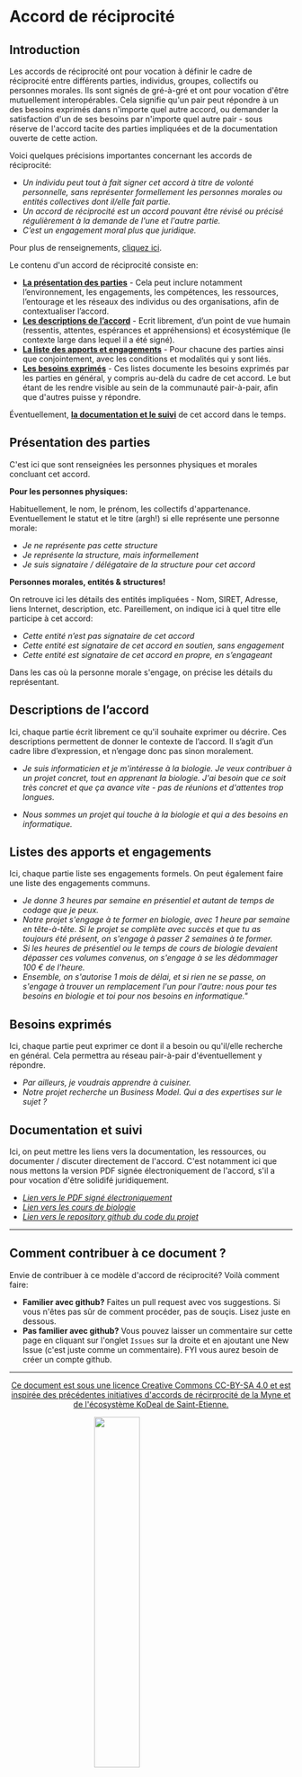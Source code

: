 # Accord de réciprocité

## Introduction

Les accords de réciprocité ont pour vocation à définir le cadre de réciprocité entre différents parties, individus, groupes, collectifs ou personnes morales. Ils sont signés de gré-à-gré et ont pour vocation d'être mutuellement interopérables. Cela signifie qu'un pair peut répondre à un des besoins exprimés dans n'importe quel autre accord, ou demander la satisfaction d'un de ses besoins par n'importe quel autre pair - sous réserve de l'accord tacite des parties impliquées et de la documentation ouverte de cette action.

Voici quelques précisions importantes concernant les accords de réciprocité:
* *Un individu peut tout à fait signer cet accord à titre de volonté personnelle, sans représenter formellement les personnes morales ou entités collectives dont il/elle fait partie.*
* *Un accord de réciprocité est un accord pouvant être révisé ou précisé régulièrement à la demande de l'une et l'autre partie.*
* *C’est un engagement moral plus que juridique.*

Pour plus de renseignements, [cliquez ici](https://www.youtube.com/watch?v=dQw4w9WgXcQ).

Le contenu d'un accord de réciprocité consiste en:

* [**La présentation des parties**](#présentation-des-parties) - Cela peut inclure notamment l’environnement, les engagements, les compétences, les ressources, l’entourage et les réseaux des individus ou des organisations, afin de contextualiser l’accord. 
* [**Les descriptions de l’accord**](#descriptions-de-laccord) - Ecrit librement, d’un point de vue humain (ressentis, attentes, espérances et appréhensions) et écosystémique (le contexte large dans lequel il a été signé).
* [**La liste des apports et engagements**](#listes-des-apports-et-engagements) - Pour chacune des parties ainsi que conjointement, avec les conditions et modalités qui y sont liés.
* [**Les besoins exprimés**](#besoins-exprimés) - Ces listes documente les besoins exprimés par les parties en général, y compris au-delà du cadre de cet accord. Le but étant de les rendre visible au sein de la communauté pair-à-pair, afin que d'autres puisse y répondre.

Éventuellement, [**la documentation et le suivi**](#documentation-et-suivi) de cet accord dans le temps.


## Présentation des parties

C'est ici que sont renseignées les personnes physiques et morales concluant cet accord.

**Pour les personnes physiques:**

Habituellement, le nom, le prénom, les collectifs d'appartenance. 
Eventuellement le statut et le titre (argh!) si elle représente une personne morale:

* *Je ne représente pas cette structure*
* *Je représente la structure, mais informellement*
* *Je suis signataire / délégataire de la structure pour cet accord*

**Personnes morales, entités & structures!**

On retrouve ici les détails des entités impliquées - Nom, SIRET, Adresse, liens Internet, description, etc.
Pareillement, on indique ici à quel titre elle participe à cet accord:
* *Cette entité n’est pas signataire de cet accord*
* *Cette entité est signataire de cet accord en soutien, sans engagement*
* *Cette entité est signataire de cet accord en propre, en s’engageant*

Dans les cas où la personne morale s'engage, on précise les détails du représentant.

## Descriptions de l’accord
Ici, chaque partie écrit librement ce qu'il souhaite exprimer ou décrire. Ces descriptions permettent de donner le contexte de l’accord. Il s’agit d’un cadre libre d’expression, et n’engage donc pas sinon moralement.

* *Je suis informaticien et je m'intéresse à la biologie. Je veux contribuer à un projet concret, tout en apprenant la biologie. J'ai besoin que ce soit très concret et que ça avance vite - pas de réunions et d'attentes trop longues.*

* *Nous sommes un projet qui touche à la biologie et qui a des besoins en informatique.*

## Listes des apports et engagements
Ici, chaque partie liste ses engagements formels. On peut également faire une liste des engagements communs.

* *Je donne 3 heures par semaine en présentiel et autant de temps de codage que je peux.*
* *Notre projet s'engage à te former en biologie, avec 1 heure par semaine en tête-à-tête. Si le projet se complète avec succès et que tu as toujours été présent, on s'engage à passer 2 semaines à te former.*
* *Si les heures de présentiel ou le temps de cours de biologie devaient dépasser ces volumes convenus, on s'engage à se les dédommager 100 € de l'heure.*
* *Ensemble, on s'autorise 1 mois de délai, et si rien ne se passe, on s'engage à trouver un remplacement l'un pour l'autre: nous pour tes besoins en biologie et toi pour nos besoins en informatique."*

## Besoins exprimés
Ici, chaque partie peut exprimer ce dont il a besoin ou qu'il/elle recherche en général. Cela permettra au réseau pair-à-pair d'éventuellement y répondre.

* *Par ailleurs, je voudrais apprendre à cuisiner.*
* *Notre projet recherche un Business Model. Qui a des expertises sur le sujet ?*

## Documentation et suivi
Ici, on peut mettre les liens vers la documentation, les ressources, ou documenter / discuter directement de l'accord.
C'est notamment ici que nous mettons la version PDF signée électroniquement de l'accord, s'il a pour vocation d'être solidifé juridiquement.

* [*Lien vers le PDF signé électroniquement*](https://www.youtube.com/watch?v=dQw4w9WgXcQ)
* [*Lien vers les cours de biologie*](https://www.youtube.com/watch?v=dQw4w9WgXcQ)
* [*Lien vers le repository github du code du projet*](https://www.youtube.com/watch?v=dQw4w9WgXcQ)

---
## Comment contribuer à ce document ?

Envie de contribuer à ce modèle d'accord de réciprocité? Voilà comment faire:
 * **Familier avec github?** Faites un pull request avec vos suggestions. Si vous n'êtes pas sûr de comment procéder, pas de souçis. Lisez juste en dessous.
 * **Pas familier avec github?** Vous pouvez laisser un commentaire sur cette page en cliquant sur l'onglet `Issues` sur la droite et en ajoutant une New Issue (c'est juste comme un commentaire). FYI vous aurez besoin de créer un compte github.

---

[<center>Ce document est sous une licence Creative Commons CC-BY-SA 4.0 et est inspirée des précédentes initiatives d'accords de récirprocité de la Myne et de l'écosystème KoDeal de Saint-Etienne.</center>]((http://creativecommons.org/licenses/by-sa/4.0/))

<img style="display: block; margin: 0 auto;" src="https://mirrors.creativecommons.org/presskit/buttons/88x31/png/by-sa.png" width="40%">

